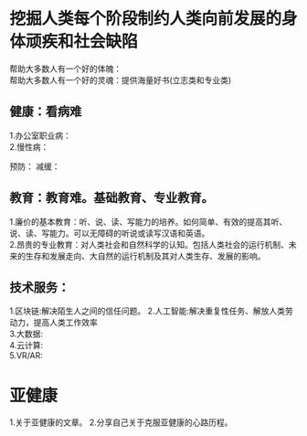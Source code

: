 
# 挖掘人类每个阶段制约人类向前发展的身体顽疾和社会缺陷
  帮助大多数人有一个好的体魄：  
  帮助大多数人有一个好的灵魂：提供海量好书(立志类和专业类)  

## 健康：看病难

  1.办公室职业病：  
  2.慢性病：  

预防：
减缓：

## 教育：教育难。基础教育、专业教育。  

  1.廉价的基本教育：听、说、读、写能力的培养。如何简单、有效的提高其听、说、读、写能力。可以无障碍的听说或读写汉语和英语。  
  2.昂贵的专业教育：对人类社会和自然科学的认知。包括人类社会的运行机制、未来的生存和发展走向、大自然的运行机制及其对人类生存、发展的影响。  

## 技术服务：
 1.区块链:解决陌生人之间的信任问题。
 2.人工智能:解决重复性任务、解放人类劳动力，提高人类工作效率  
 3.大数据:  
 4.云计算:  
 5.VR/AR:

# 亚健康

1.关于亚健康的文章。
2.分享自己关于克服亚健康的心路历程。












